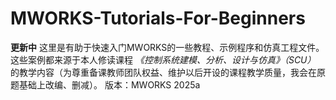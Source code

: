 # MWORKS-Tutorials-For-Beginners
**更新中**
这里是有助于快速入门MWORKS的一些教程、示例程序和仿真工程文件。这些案例都来源于本人修读课程 *《控制系统建模、分析、设计与仿真》（SCU）* 的教学内容（为尊重备课教师团队权益、维护以后开设的课程教学质量，我会在原题基础上改编、删减）。
版本：MWORKS 2025a
